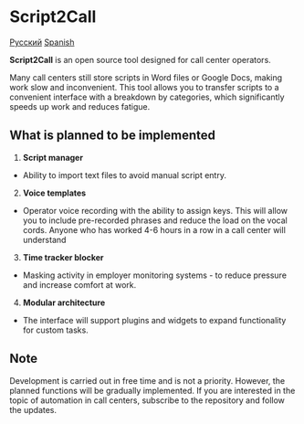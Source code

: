 # Script2Call

[Русский](./docs/README_RU.md) [Spanish](./docs/README_ES.md)

**Script2Call** is an open source tool designed for call center operators.

Many call centers still store scripts in Word files or Google Docs, making work slow and inconvenient. This tool allows you to transfer scripts to a convenient interface with a breakdown by categories, which significantly speeds up work and reduces fatigue.

## What is planned to be implemented

1. **Script manager**

- Ability to import text files to avoid manual script entry.

2. **Voice templates**

- Operator voice recording with the ability to assign keys. This will allow you to include pre-recorded phrases and reduce the load on the vocal cords. Anyone who has worked 4-6 hours in a row in a call center will understand

3. **Time tracker blocker**

- Masking activity in employer monitoring systems - to reduce pressure and increase comfort at work.

4. **Modular architecture**

- The interface will support plugins and widgets to expand functionality for custom tasks.

## Note

Development is carried out in free time and is not a priority. However, the planned functions will be gradually implemented.
If you are interested in the topic of automation in call centers, subscribe to the repository and follow the updates.
